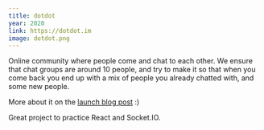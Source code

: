 ```yaml
---
title: dotdot
year: 2020
link: https://dotdot.im
image: dotdot.png
---
```


Online community where people come and chat to each other. We ensure that chat groups are around 10 people, and try to make it so that when you come back you end up with a mix of people you already chatted with, and some new people.

More about it on the [launch blog post](/post/2020-04-13-dotdot/) :)

Great project to practice React and Socket.IO.

